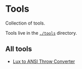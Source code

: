 # Tools

Collection of tools.

Tools live in the [`./tools`](./tools) directory.

## All tools

- [Lux to ANSI Throw Converter](https://html-preview.github.io/?url=https://github.com/dave1010/tools/blob/main/tools/lux-to-ansi-throw/index.html)
